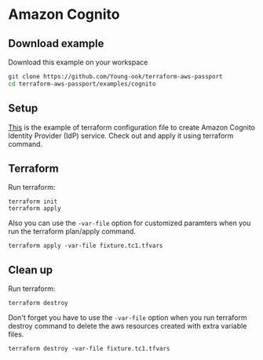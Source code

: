 # Amazon Cognito

## Download example
Download this example on your workspace
```sh
git clone https://github.com/Young-ook/terraform-aws-passport
cd terraform-aws-passport/examples/cognito
```

## Setup
[This](https://github.com/Young-ook/terraform-aws-passport/blob/main/examples/cognito/main.tf) is the example of terraform configuration file to create Amazon Cognito Identity Provider (IdP) service. Check out and apply it using terraform command.

## Terraform
Run terraform:
```
terraform init
terraform apply
```
Also you can use the `-var-file` option for customized paramters when you run the terraform plan/apply command.
```
terraform apply -var-file fixture.tc1.tfvars
```

## Clean up
Run terraform:
```
terraform destroy
```
Don't forget you have to use the `-var-file` option when you run terraform destroy command to delete the aws resources created with extra variable files.
```
terraform destroy -var-file fixture.tc1.tfvars
```

